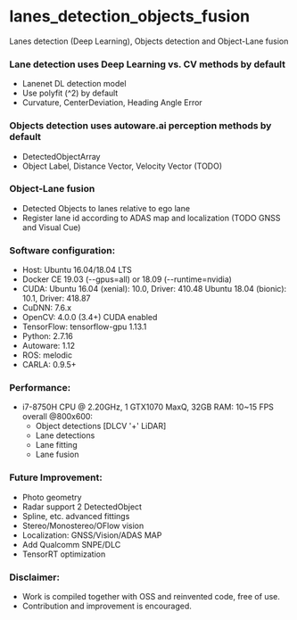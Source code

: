 # lanes_detection_objects_fusion
Lanes detection (Deep Learning), Objects detection and Object-Lane fusion

### Lane detection uses Deep Learning vs. CV methods by default
  - Lanenet DL detection model
  - Use polyfit (^2) by default
  - Curvature, CenterDeviation, Heading Angle Error

### Objects detection uses autoware.ai perception methods by default
  - DetectedObjectArray
  - Object Label, Distance Vector, Velocity Vector (TODO)

### Object-Lane fusion
  - Detected Objects to lanes relative to ego lane
  - Register lane id according to ADAS map and localization (TODO GNSS and Visual Cue)

### Software configuration:
  - Host: Ubuntu 16.04/18.04 LTS
  - Docker CE 19.03 (--gpus=all) or 18.09 (--runtime=nvidia)
  - CUDA: Ubuntu 16.04 (xenial): 10.0, Driver: 410.48
          Ubuntu 18.04 (bionic): 10.1, Driver: 418.87
  - CuDNN: 7.6.x
  - OpenCV: 4.0.0 (3.4+) CUDA enabled
  - TensorFlow: tensorflow-gpu 1.13.1
  - Python: 2.7.16
  - Autoware: 1.12
  - ROS:  melodic
  - CARLA: 0.9.5+

### Performance:
  - i7-8750H CPU @ 2.20GHz, 1 GTX1070 MaxQ, 32GB RAM: 10~15 FPS overall @800x600:
	- Object detections [DLCV '+' LiDAR]
	- Lane detections
	- Lane fitting
	- Lane fusion

### Future Improvement:
  - Photo geometry
  - Radar support 2 DetectedObject
  - Spline, etc. advanced fittings
  - Stereo/Monostereo/OFlow vision
  - Localization: GNSS/Vision/ADAS MAP
  - Add Qualcomm SNPE/DLC
  - TensorRT optimization

### Disclaimer:
  - Work is compiled together with OSS and reinvented code, free of use.
  - Contribution and improvement is encouraged.
